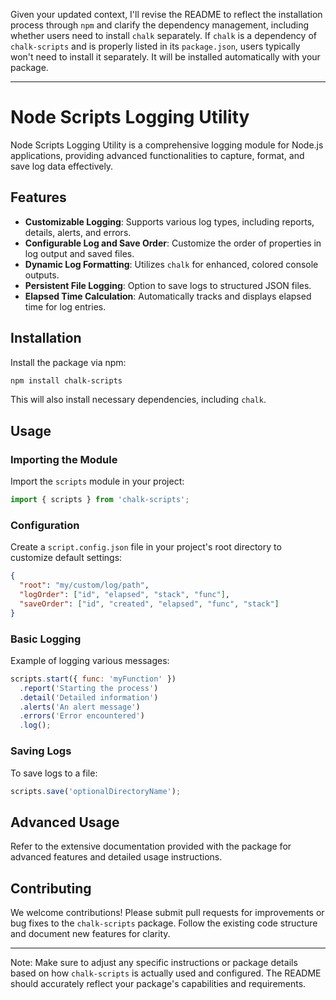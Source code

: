 Given your updated context, I'll revise the README to reflect the installation process through `npm` and clarify the dependency management, including whether users need to install `chalk` separately. If `chalk` is a dependency of `chalk-scripts` and is properly listed in its `package.json`, users typically won't need to install it separately. It will be installed automatically with your package.

---

# Node Scripts Logging Utility

Node Scripts Logging Utility is a comprehensive logging module for Node.js applications, providing advanced functionalities to capture, format, and save log data effectively.

## Features

- **Customizable Logging**: Supports various log types, including reports, details, alerts, and errors.
- **Configurable Log and Save Order**: Customize the order of properties in log output and saved files.
- **Dynamic Log Formatting**: Utilizes `chalk` for enhanced, colored console outputs.
- **Persistent File Logging**: Option to save logs to structured JSON files.
- **Elapsed Time Calculation**: Automatically tracks and displays elapsed time for log entries.

## Installation

Install the package via npm:

```bash
npm install chalk-scripts
```

This will also install necessary dependencies, including `chalk`.

## Usage

### Importing the Module

Import the `scripts` module in your project:

```javascript
import { scripts } from 'chalk-scripts';
```

### Configuration

Create a `script.config.json` file in your project's root directory to customize default settings:

```json
{
  "root": "my/custom/log/path",
  "logOrder": ["id", "elapsed", "stack", "func"],
  "saveOrder": ["id", "created", "elapsed", "func", "stack"]
}
```

### Basic Logging

Example of logging various messages:

```javascript
scripts.start({ func: 'myFunction' })
  .report('Starting the process')
  .detail('Detailed information')
  .alerts('An alert message')
  .errors('Error encountered')
  .log();
```

### Saving Logs

To save logs to a file:

```javascript
scripts.save('optionalDirectoryName');
```

## Advanced Usage

Refer to the extensive documentation provided with the package for advanced features and detailed usage instructions.

## Contributing

We welcome contributions! Please submit pull requests for improvements or bug fixes to the `chalk-scripts` package. Follow the existing code structure and document new features for clarity.

---

Note: Make sure to adjust any specific instructions or package details based on how `chalk-scripts` is actually used and configured. The README should accurately reflect your package's capabilities and requirements.
